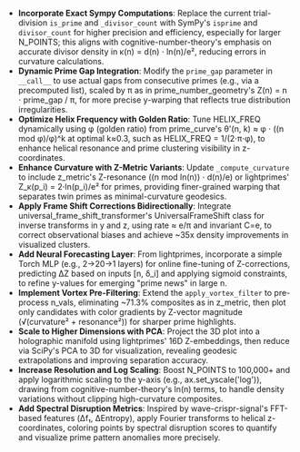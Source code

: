 - **Incorporate Exact Sympy Computations**: Replace the current trial-division `is_prime` and `_divisor_count` with SymPy's `isprime` and `divisor_count` for higher precision and efficiency, especially for larger N_POINTS; this aligns with cognitive-number-theory's emphasis on accurate divisor density in κ(n) = d(n) ⋅ ln(n)/e², reducing errors in curvature calculations.
- **Dynamic Prime Gap Integration**: Modify the `prime_gap` parameter in `__call__` to use actual gaps from consecutive primes (e.g., via a precomputed list), scaled by π as in prime_number_geometry's Z(n) = n ⋅ prime_gap / π, for more precise y-warping that reflects true distribution irregularities.
- **Optimize Helix Frequency with Golden Ratio**: Tune HELIX_FREQ dynamically using φ (golden ratio) from prime_curve's θ'(n, k) ≈ φ ⋅ ((n mod φ)/φ)^k at optimal k≈0.3, such as HELIX_FREQ = 1/(2⋅π⋅φ), to enhance helical resonance and prime clustering visibility in z-coordinates.
- **Enhance Curvature with Z-Metric Variants**: Update `_compute_curvature` to include z_metric's Z-resonance ((n mod ln(n)) ⋅ d(n)/e) or lightprimes' Z_κ(p_i) = 2⋅ln(p_i)/e² for primes, providing finer-grained warping that separates twin primes as minimal-curvature geodesics.
- **Apply Frame Shift Corrections Bidirectionally**: Integrate universal_frame_shift_transformer's UniversalFrameShift class for inverse transforms in y and z, using rate ≈ e/π and invariant C=e, to correct observational biases and achieve ~35x density improvements in visualized clusters.
- **Add Neural Forecasting Layer**: From lightprimes, incorporate a simple Torch MLP (e.g., 2→20→1 layers) for online fine-tuning of Z-corrections, predicting ΔZ based on inputs [n, δ_i] and applying sigmoid constraints, to refine y-values for emerging "prime news" in large n.
- **Implement Vortex Pre-Filtering**: Extend the `apply_vortex_filter` to pre-process n_vals, eliminating ~71.3% composites as in z_metric, then plot only candidates with color gradients by Z-vector magnitude (√(curvature² + resonance²)) for sharper prime highlights.
- **Scale to Higher Dimensions with PCA**: Project the 3D plot into a holographic manifold using lightprimes' 16D Z-embeddings, then reduce via SciPy's PCA to 3D for visualization, revealing geodesic extrapolations and improving separation accuracy.
- **Increase Resolution and Log Scaling**: Boost N_POINTS to 100,000+ and apply logarithmic scaling to the y-axis (e.g., ax.set_yscale('log')), drawing from cognitive-number-theory's ln(n) terms, to handle density variations without clipping high-curvature composites.
- **Add Spectral Disruption Metrics**: Inspired by wave-crispr-signal's FFT-based features (Δf₁, ΔEntropy), apply Fourier transforms to helical z-coordinates, coloring points by spectral disruption scores to quantify and visualize prime pattern anomalies more precisely.